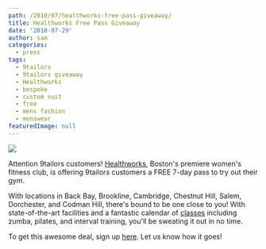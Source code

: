 ```yaml
---
path: /2010/07/healthworks-free-pass-giveaway/
title: Healthworks Free Pass Giveaway
date: '2010-07-29'
author: sam
categories:
  - press
tags:
  - 9tailors
  - 9tailors giveaway
  - Healthworks
  - bespoke
  - custom suit
  - free
  - mens fashion
  - menswear
featuredImage: null
---
```

[![](http://4.bp.blogspot.com/_20LDsLnO2rk/TFGsZF1EmwI/AAAAAAAAAwQ/bFM_cw65n9o/s400/deal_Healthworks_Fitness_Centers_Discount_Boston.jpg)](http://4.bp.blogspot.com/_20LDsLnO2rk/TFGsZF1EmwI/AAAAAAAAAwQ/bFM_cw65n9o/s1600/deal_Healthworks_Fitness_Centers_Discount_Boston.jpg)

Attention 9tailors customers! [Healthworks](http://www.healthworksfitness.com/), Boston's premiere women's fitness club, is offering 9tailors customers a FREE 7-day pass to try out their gym. 

With locations in Back Bay, Brookline, Cambridge, Chestnut Hill, Salem, Dorchester, and Codman Hill, there's bound to be one close to you! With state-of-the-art facilities and a fantastic calendar of [classes](http://www.healthworksfitness.com/classes/index.php) including zumba, pilates, and interval training, you'll be sweating it out in no time. 

To get this awesome deal, sign up [here](http://www.healthworksfitness.com/special/9tailors.php). Let us know how it goes!